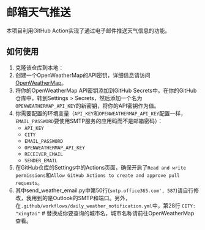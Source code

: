 # 邮箱天气推送

本项目利用GitHub Action实现了通过电子邮件推送天气信息的功能。

## 如何使用

1. 克隆该仓库到本地：
2. 创建一个OpenWeatherMap的API密钥，详细信息请访问 [OpenWeatherMap](https://openweathermap.org/)。
3. 将你的OpenWeatherMap API密钥添加到GitHub Secrets中。在你的GitHub仓库中，转到Settings > Secrets，然后添加一个名为`OPENWEATHERMAP_API_KEY`的新密钥，将你的API密钥作为值。
4. 你需要配置的环境变量（`API_KEY`和`OPENWEATHERMAP_API_KEY`配置一样，`EMAIL_PASSWORD`要使用SMTP服务的应用码而不是邮箱密码）：
   - `API_KEY`
   - `CITY`
   - `EMAIL_PASSWORD`
   - `OPENWEATHERMAP_API_KEY`
   - `RECEIVER_EMAIL`
   - `SENDER_EMAIL`
5. 在GitHub仓库的Settings中的Actions页面，确保开启了`Read and write permissions`和`Allow GitHub Actions to create and approve pull requests`。
6. 其中send_weather_email.py中第50行(`smtp.office365.com', 587`)请自行修改，我用到的是Outlook的SMTP和端口。另外，在`.github/workflows/daily_weather_notification.yml`中，第28行 `CITY: "xingtai"` # 替换成你要查询的城市名，城市名称请前往OpenWeatherMap查看。
